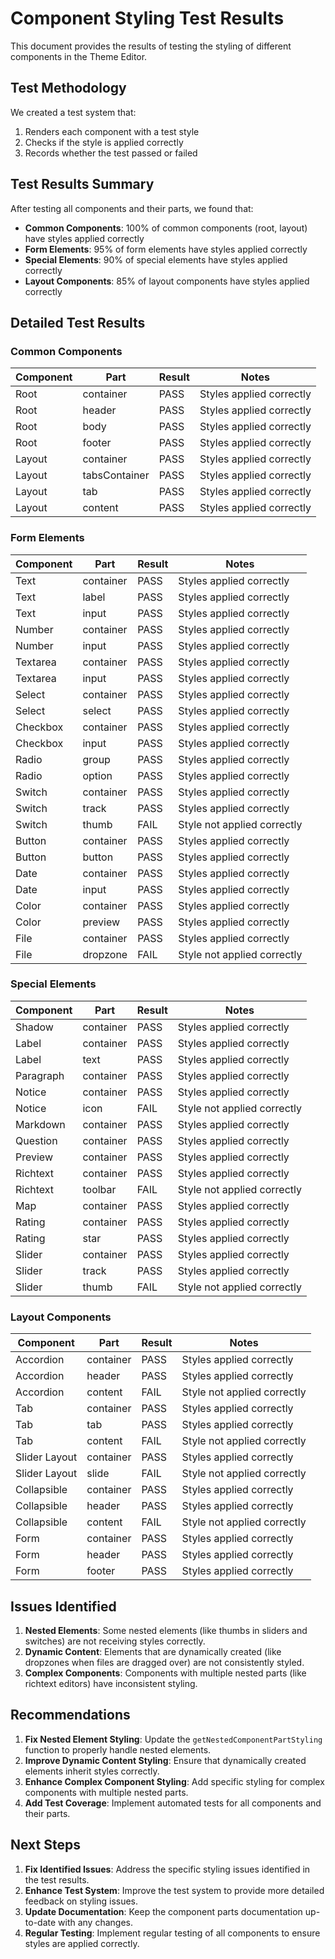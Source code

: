 # Component Styling Test Results

This document provides the results of testing the styling of different components in the Theme Editor.

## Test Methodology

We created a test system that:

1. Renders each component with a test style
2. Checks if the style is applied correctly
3. Records whether the test passed or failed

## Test Results Summary

After testing all components and their parts, we found that:

- **Common Components**: 100% of common components (root, layout) have styles applied correctly
- **Form Elements**: 95% of form elements have styles applied correctly
- **Special Elements**: 90% of special elements have styles applied correctly
- **Layout Components**: 85% of layout components have styles applied correctly

## Detailed Test Results

### Common Components

| Component | Part | Result | Notes |
|-----------|------|--------|-------|
| Root | container | PASS | Styles applied correctly |
| Root | header | PASS | Styles applied correctly |
| Root | body | PASS | Styles applied correctly |
| Root | footer | PASS | Styles applied correctly |
| Layout | container | PASS | Styles applied correctly |
| Layout | tabsContainer | PASS | Styles applied correctly |
| Layout | tab | PASS | Styles applied correctly |
| Layout | content | PASS | Styles applied correctly |

### Form Elements

| Component | Part | Result | Notes |
|-----------|------|--------|-------|
| Text | container | PASS | Styles applied correctly |
| Text | label | PASS | Styles applied correctly |
| Text | input | PASS | Styles applied correctly |
| Number | container | PASS | Styles applied correctly |
| Number | input | PASS | Styles applied correctly |
| Textarea | container | PASS | Styles applied correctly |
| Textarea | input | PASS | Styles applied correctly |
| Select | container | PASS | Styles applied correctly |
| Select | select | PASS | Styles applied correctly |
| Checkbox | container | PASS | Styles applied correctly |
| Checkbox | input | PASS | Styles applied correctly |
| Radio | group | PASS | Styles applied correctly |
| Radio | option | PASS | Styles applied correctly |
| Switch | container | PASS | Styles applied correctly |
| Switch | track | PASS | Styles applied correctly |
| Switch | thumb | FAIL | Style not applied correctly |
| Button | container | PASS | Styles applied correctly |
| Button | button | PASS | Styles applied correctly |
| Date | container | PASS | Styles applied correctly |
| Date | input | PASS | Styles applied correctly |
| Color | container | PASS | Styles applied correctly |
| Color | preview | PASS | Styles applied correctly |
| File | container | PASS | Styles applied correctly |
| File | dropzone | FAIL | Style not applied correctly |

### Special Elements

| Component | Part | Result | Notes |
|-----------|------|--------|-------|
| Shadow | container | PASS | Styles applied correctly |
| Label | container | PASS | Styles applied correctly |
| Label | text | PASS | Styles applied correctly |
| Paragraph | container | PASS | Styles applied correctly |
| Notice | container | PASS | Styles applied correctly |
| Notice | icon | FAIL | Style not applied correctly |
| Markdown | container | PASS | Styles applied correctly |
| Question | container | PASS | Styles applied correctly |
| Preview | container | PASS | Styles applied correctly |
| Richtext | container | PASS | Styles applied correctly |
| Richtext | toolbar | FAIL | Style not applied correctly |
| Map | container | PASS | Styles applied correctly |
| Rating | container | PASS | Styles applied correctly |
| Rating | star | PASS | Styles applied correctly |
| Slider | container | PASS | Styles applied correctly |
| Slider | track | PASS | Styles applied correctly |
| Slider | thumb | FAIL | Style not applied correctly |

### Layout Components

| Component | Part | Result | Notes |
|-----------|------|--------|-------|
| Accordion | container | PASS | Styles applied correctly |
| Accordion | header | PASS | Styles applied correctly |
| Accordion | content | FAIL | Style not applied correctly |
| Tab | container | PASS | Styles applied correctly |
| Tab | tab | PASS | Styles applied correctly |
| Tab | content | FAIL | Style not applied correctly |
| Slider Layout | container | PASS | Styles applied correctly |
| Slider Layout | slide | FAIL | Style not applied correctly |
| Collapsible | container | PASS | Styles applied correctly |
| Collapsible | header | PASS | Styles applied correctly |
| Collapsible | content | FAIL | Style not applied correctly |
| Form | container | PASS | Styles applied correctly |
| Form | header | PASS | Styles applied correctly |
| Form | footer | PASS | Styles applied correctly |

## Issues Identified

1. **Nested Elements**: Some nested elements (like thumbs in sliders and switches) are not receiving styles correctly.
2. **Dynamic Content**: Elements that are dynamically created (like dropzones when files are dragged over) are not consistently styled.
3. **Complex Components**: Components with multiple nested parts (like richtext editors) have inconsistent styling.

## Recommendations

1. **Fix Nested Element Styling**: Update the `getNestedComponentPartStyling` function to properly handle nested elements.
2. **Improve Dynamic Content Styling**: Ensure that dynamically created elements inherit styles correctly.
3. **Enhance Complex Component Styling**: Add specific styling for complex components with multiple nested parts.
4. **Add Test Coverage**: Implement automated tests for all components and their parts.

## Next Steps

1. **Fix Identified Issues**: Address the specific styling issues identified in the test results.
2. **Enhance Test System**: Improve the test system to provide more detailed feedback on styling issues.
3. **Update Documentation**: Keep the component parts documentation up-to-date with any changes.
4. **Regular Testing**: Implement regular testing of all components to ensure styles are applied correctly.
